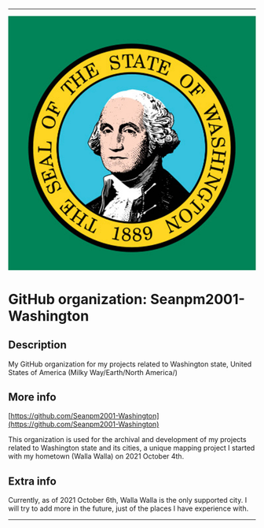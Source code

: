 
***

![WashingtonFlagSeal.jpeg failed to load. The file may be missing or corrupt. Check the file path for errors first.](/AdditionalInfo/2/Seanpm2001-Washington/WashingtonFlagSeal.jpeg)

# GitHub organization: Seanpm2001-Washington

## Description

My GitHub organization for my projects related to Washington state, United States of America (Milky Way/Earth/North America/)

## More info

[https://github.com/Seanpm2001-Washington](https://github.com/Seanpm2001-Washington)

This organization is used for the archival and development of my projects related to Washington state and its cities, a unique mapping project I started with my hometown (Walla Walla) on 2021 October 4th.

## Extra info

Currently, as of 2021 October 6th, Walla Walla is the only supported city. I will try to add more in the future, just of the places I have experience with.

***
